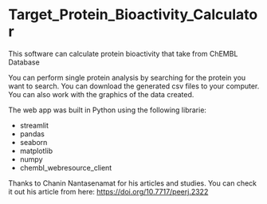 # Target_Protein_Bioactivity_Calculator

This software can calculate protein bioactivity that take from ChEMBL Database

You can perform single protein analysis by searching for the protein you want to search. You can download the generated csv files to your computer. You can also work with the graphics of the data created.

The web app was built in Python using the following librarie:
- streamlit
- pandas
- seaborn
- matplotlib
- numpy
- chembl_webresource_client



Thanks to Chanin Nantasenamat for his articles and studies. You can check it out his article from here: https://doi.org/10.7717/peerj.2322 
